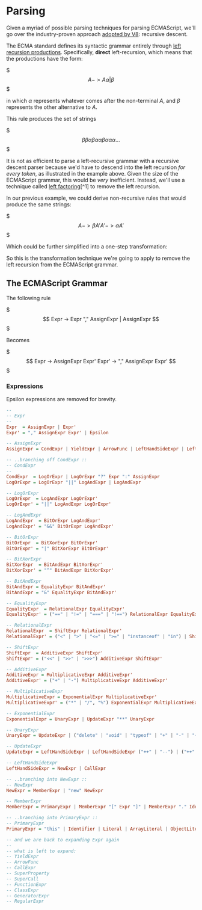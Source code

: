 # Parsing

Given a myriad of possible parsing techniques for parsing ECMAScript, we'll go over the industry-proven approach [adopted by V8](https://chromium.googlesource.com/v8/v8/+/2893b9fbd61dc7e50e679d21e7850e8486d4320d/src/parsing/preparser.h#19): recursive descent.

The ECMA standard defines its syntactic grammar entirely through [left recursion productions](https://en.wikipedia.org/wiki/Left_recursion). Specifically, **direct** left-recursion, which means that the productions have the form:

$$$
A -> A \alpha | \beta
$$$

in which $\alpha$ represents whatever comes after the non-terminal $A$, and $\beta$ represents the other alternative to $A$.

This rule produces the set of strings

$$$
\beta
\beta\alpha
\beta\alpha\alpha
\beta\alpha\alpha\alpha
...
$$$

It is not as efficient to parse a left-recursive grammar with a recursive descent parser because we'd have to descend into the left recursion _for every token_, as illustrated in the example above. Given the size of the ECMAScript grammar, this would be _very_ inefficient. Instead, we'll use a technique called [left factoring](https://en.wikipedia.org/wiki/Left_factoring)[^1] to remove the left recursion.

In our previous example, we could derive non-recursive rules that would produce the same strings:

$$$
A -> \beta A'
A' -> \alpha A'
$$$

Which could be further simplified into a one-step transformation:

So this is the transformation technique we're going to apply to remove the left recursion from the ECMAScript grammar.

## The ECMAScript Grammar

The following rule

$$$
Expr -> Expr "," AssignExpr | AssignExpr
$$$

Becomes

$$$
Expr -> AssignExpr Expr'
Expr' -> "," AssignExpr Expr'
$$$


### Expressions

Epsilon expressions are removed for brevity.

```hs
--
-- Expr
--
Expr  = AssignExpr | Expr'
Expr' = "," AssignExpr Expr' | Epsilon

-- AssignExpr
AssignExpr = CondExpr | YieldExpr | ArrowFunc | LeftHandSideExpr | LeftHandSideExpr "=" AssignExpr | LeftHandSideExpr ("=" | "+=" | "*=" | "/=" | "|=" | "&=" | "&&=") AssignExpr

-- ..branching off CondExpr ::
-- CondExpr
--
CondExpr  = LogOrExpr | LogOrExpr "?" Expr ":" AssignExpr
LogOrExpr = LogOrExpr "||" LogAndExpr | LogAndExpr

-- LogOrExpr
LogOrExpr  = LogAndExpr LogOrExpr'
LogOrExpr' = "||" LogAndExpr LogOrExpr'

-- LogAndExpr
LogAndExpr  = BitOrExpr LogAndExpr'
LogAndExpr' = "&&" BitOrExpr LogAndExpr'

-- BitOrExpr
BitOrExpr  = BitXorExpr BitOrExpr'
BitOrExpr' = "|" BitXorExpr BitOrExpr'

-- BitXorExpr
BitXorExpr  = BitAndExpr BitXorExpr'
BitXorExpr' = "^" BitAndExpr BitXorExpr'

-- BitAndExpr
BitAndExpr = EqualityExpr BitAndExpr'
BitAndExpr = "&" EqualityExpr BitAndExpr'

-- EqualityExpr
EqualityExpr  = RelationalExpr EqualityExpr'
EqualityExpr' = ("==" | "!=" | "===" | "!==") RelationalExpr EqualityExpr'

-- RelationalExpr
RelationalExpr  = ShiftExpr RelationalExpr'
RelationalExpr' = ("<" | ">" | "<=" | ">=" | "instanceof" | "in") | ShiftExpr RelationalExpr'

-- ShiftExpr
ShiftExpr  = AdditiveExpr ShiftExpr'
ShiftExpr' = ("<<" | ">>" | ">>>") AdditiveExpr ShiftExpr'

-- AdditiveExpr
AdditiveExpr = MultiplicativeExpr AdditiveExpr'
AdditiveExpr' = ("+" | "-") MultiplicativeExpr AdditiveExpr'

-- MultiplicativeExpr 
MultiplicativeExpr = ExponentialExpr MultiplicativeExpr'
MultiplicativeExpr' = ("*" | "/", "%") ExponentialExpr MultiplicativeExpr'

-- ExponentialExpr
ExponentialExpr = UnaryExpr | UpdateExpr "**" UnaryExpr

-- UnaryExpr
UnaryExpr = UpdateExpr | ("delete" | "void" | "typeof" | "+" | "-" | "~" | "!") UnaryExpr

-- UpdateExpr
UpdateExpr = LeftHandSideExpr | LeftHandSideExpr ("++" | "--") | ("++" | "--") LeftHandSideExpr

-- LeftHandSideExpr
LeftHandSideExpr = NewExpr | CallExpr

-- ..branching into NewExpr ::
-- NewExpr
NewExpr = MemberExpr | "new" NewExpr

-- MemberExpr
MemberExpr = PrimaryExpr | MemberExpr "[" Expr "]" | MemberExpr "." IdentifierName | MemberExpr TemplateLiteral | SuperProperty | SuperCall

-- ..branching into PrimaryExpr ::
-- PrimaryExpr
PrimaryExpr = "this" | Identifier | Literal | ArrayLiteral | ObjectLiteral | FunctionExpr | ClassExpr | GeneratorExpr | RegularExpr | TemplateLiteral | "(" Expr ")"

-- and we are back to expanding Expr again
--
-- what is left to expand:
-- YieldExpr
-- ArrowFunc
-- CallExpr
-- SuperProperty
-- SuperCall
-- FunctionExpr
-- ClassExpr
-- GeneratorExpr
-- RegularExpr
```